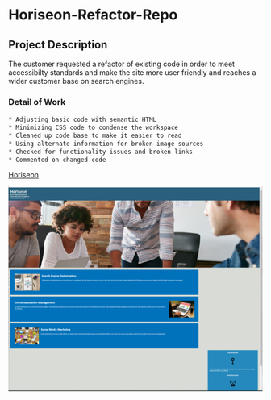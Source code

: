 # Horiseon-Refactor-Repo

## Project Description

The customer requested a refactor of existing code in order to meet accessibilty standards and make the site more user friendly and reaches a wider customer base on search engines.

### Detail of Work

    * Adjusting basic code with semantic HTML 
    * Minimizing CSS code to condense the workspace
    * Cleaned up code base to make it easier to read 
    * Using alternate information for broken image sources
    * Checked for functionality issues and broken links
    * Commented on changed code 

[Horiseon](http://127.0.0.1:5501/index.html)

![Horiseon Web Page](image.png)
